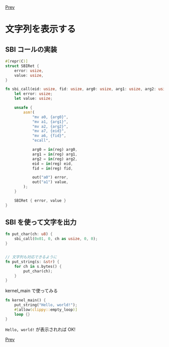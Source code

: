 [Prev](https://github.com/Ubugeeei/45minos/tree/master/init-stack-pointer)

# 文字列を表示する

## SBI コールの実装

```rs
#[repr(C)]
struct SBIRet {
    error: usize,
    value: usize,
}

fn sbi_call(eid: usize, fid: usize, arg0: usize, arg1: usize, arg2: usize) -> SBIRet {
    let error: usize;
    let value: usize;

    unsafe {
        asm!(
            "mv a0, {arg0}",
            "mv a1, {arg1}",
            "mv a2, {arg2}",
            "mv a7, {eid}",
            "mv a6, {fid}",
            "ecall",

            arg0 = in(reg) arg0,
            arg1 = in(reg) arg1,
            arg2 = in(reg) arg2,
            eid = in(reg) eid,
            fid = in(reg) fid,

            out("a0") error,
            out("a1") value,
        );
    }

    SBIRet { error, value }
}
```

## SBI を使って文字を出力

```rs
fn put_char(ch: u8) {
    sbi_call(0x01, 0, ch as usize, 0, 0);
}


// 文字列も対応できるように
fn put_string(s: &str) {
    for ch in s.bytes() {
        put_char(ch);
    }
}
```

kernel_main で使ってみる

```rs
fn kernel_main() {
    put_string("Hello, world!");
    #[allow(clippy::empty_loop)]
    loop {}
}
```

`Hello, world!` が表示されれば OK!

[Prev](https://github.com/Ubugeeei/45minos/tree/master/init-stack-pointer)

